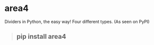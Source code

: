 # area4
Dividers in Python, the easy way!  Four different types.  (As seen on PyPI)

>## pip install area4  
